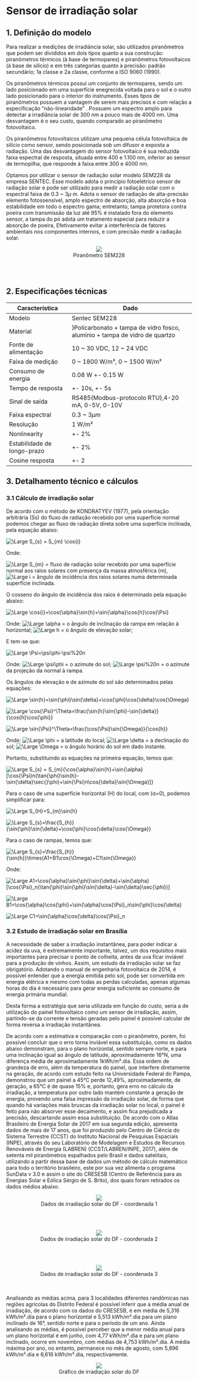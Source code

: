 # Sensor de irradiação solar

## 1. Definição do modelo

Para realizar a medições de irradiância solar, são utilizados piranômetros que podem ser divididos em dois tipos quanto a sua construção: piranômetros térmicos (à base de termopares) e piranômetros fotovoltaicos (à base de silício) e em três categorias quanto à precisão: padrão secundário; 1a classe e 2a classe, conforme a ISO 9060 (1990).

Os piranômetros térmicos possui um conjunto de termopares, sendo um lado posicionado em uma superfície enegrecida voltada para o sol e o outro lado posicionado para o interior do instrumento. Esses tipos de piranômetros possuem a vantagem de serem mais precisos e com relação a especificação “não-linearidade” . Possuem um espectro amplo para detectar a irradiância solar de 300 nm a pouco mais de 4000 nm. Uma desvantagem é o seu custo, quando comparado ao piranômetro fotovoltaico.

Os piranômetros fotovoltaicos utilizam uma pequena célula fotovoltaica de silício como sensor, sendo posicionada sob um difusor e exposta a radiação. Uma das desvantagem do sensor fotovoltaico é sua reduzida faixa espectral de resposta, situada entre 400 e 1.100 nm, inferior ao sensor de termopilha, que responde à faixa entre 300 e 4000 nm.

Optamos por utilizar o sensor de radiação solar modelo SEM228 da empresa SENTEC. Esse modelo adota o princípio fotoelétrico sensor de radiação solar e pode ser utilizado para medir a radiação solar com o espectral faixa de 0.3 ~ 3$\mu$ m. Adota o sensor de radiação de alta-precisão elemento fotossensível, amplo espectro de absorção, alta absorção e boa estabilidade em todo o espectro gama; entretanto, tampa protetora contra poeira com transmissão da luz até 95% é instalado fora do elemento sensor, a tampa do pó adota um tratamento especial para reduzir a absorção de poeira, Efetivamente evitar a interferência de fatores ambientais nos componentes internos, e com precisão medir a radiação solar.

<center>
<figure>
  <img src="/SmartVit/docs/Eletronica/imgs_eletronica/piranometro.png"  />
  <figcaption>
      Piranômetro SEM228
  </figcaption>
</figure>
</center>
<br>
<br>

## 2. Especificações técnicas

|Característica|Dado|
|-|-|
|Modelo|Sentec SEM228|
|Material|}Policarbonato + tampa de vidro fosco, alumínio + tampa de vidro de quartzo|
|Fonte de alimentação|10 ~ 30 VDC, 12 ~ 24 VDC|
|Faixa de medição|0 ~ 1800 W/m², 0 ~ 1500 W/m²|
|Consumo de energia|0.08 W +- 0.15 W|
|Tempo de resposta|+- 10s, +- 5s|
|Sinal de saída|RS485(Modbus-protocolo RTU),4-20 mA, 0-5V, 0-10V|
|Faixa espectral| 0.3 ~ 3$\mu m$|
|Resolução|1 W/m²|
|Nonlinearity|+- 2%|
|Estabilidade de longo-prazo|+- 2%|
|Cosine resposta|+- 2|

## 3. Detalhamento técnico e cálculos

### 3.1 Cálculo de irradiação solar

De acordo com o método de KONDRATYEV (1977), pela orientação arbitrária (Ss) do fluxo de radiação recebido por uma superfície normal podemos chegar ao fluxo de radiação direta sobre uma superfície inclinada, pela equação abaixo:

![\Large S_{s} = S_{m} \cos{i}](https://latex.codecogs.com/svg.latex?\Large&space;S_{s}=S_{m}\cos{i})

Onde:

![\Large S_{m}](https://latex.codecogs.com/svg.latex?\Large&space;S_{m}) = fluxo de radiação solar recebido por uma superfície normal aos raios solares com presença da massa atmosférica (m), 
![\Large i](https://latex.codecogs.com/svg.latex?\Large&space;i) = ângulo de incidência dos raios solares numa determinada superfície inclinada. 

O cosseno do ângulo de incidência dos raios é determinado pela equação abaixo:

![\Large \cos{i}=\cos{\alpha}\sin{h}+\sin{\alpha}\cos{h}\cos{\Psi}](https://latex.codecogs.com/svg.latex?\Large&space;\cos{i}=\cos{\alpha}\sin{h}+\sin{\alpha}\cos{h}\cos{\Psi})

Onde: 
![\Large \alpha](https://latex.codecogs.com/svg.latex?\Large&space;\alpha) = o ângulo de inclinação da rampa em relação à horizontal; 
![\Large h](https://latex.codecogs.com/svg.latex?\Large&space;h) = o ângulo de elevação solar; 

E tem-se que:

![\Large \Psi=\psi\phi-\psi%20n](https://latex.codecogs.com/svg.latex?\Large&space;\Psi=\psi\phi-\psi%20n)

Onde:
![\Large \psi\phi](https://latex.codecogs.com/svg.latex?\Large&space;\psi\phi) = o azimute do sol;
![\Large \psi%20n](https://latex.codecogs.com/svg.latex?\Large&space;\psi%20n) = o azimute da projeção da normal à rampa.

Os ângulos de elevação e de azimute do sol são determinados pelas equações:

![\Large \sin{h}=\sin{\phi}\sin{\delta}+\cos{\phi}\cos{\delta}\cos{\Omega}](https://latex.codecogs.com/svg.latex?\Large&space;\sin{h}=\sin{\phi}\sin{\delta}+\cos{\phi}\cos{\delta}\cos{\Omega})

![\Large \cos{\Psi}^\Theta=\frac{\sin{h}\sin{\phi}-\sin{\delta}}{\cos{h}\cos{\phi}}](https://latex.codecogs.com/svg.latex?\Large&space;\cos{\Psi}^\Theta=\frac{\sin{h}\sin{\phi}-\sin{\delta}}{\cos{h}\cos{\phi}})

![\Large \sin{\Psi}^\Theta=\frac{\cos{\Psi}\sin{\Omega}}{\cos{h}}](https://latex.codecogs.com/svg.latex?\Large&space;\sin{\Psi}^\Theta=\frac{\cos{\Psi}\sin{\Omega}}{\cos{h}})

Onde:
![\Large \phi](https://latex.codecogs.com/svg.latex?\Large&space;\phi) = a latitude do local; 
![\Large \delta](https://latex.codecogs.com/svg.latex?\Large&space;\delta) = a declinação do sol;
![\Large \Omega](https://latex.codecogs.com/svg.latex?\Large&space;\Omega) = o ângulo horário do sol em dado instante.

Portanto, substituindo as equações na primeira equação, temos que:

![\Large S_{s} = S_{m}{\cos{\alpha}\sin{h}+\sin{\alpha}[\cos{\Psi}n(\tan{\phi}\sin{h}-\sin{\delta}\sec{}\phi)+\sin{\Psi}n\cos{\delta}\sin{\Omega}]}](https://latex.codecogs.com/svg.latex?\Large&space;S_{s}=S_{m}[\cos{\alpha}\sin{h}+\sin{\alpha}[\cos{\Psi}n(\tan{\phi}\sin{h}-\sin{\delta}\sec{}\phi)+\sin{\Psi}n\cos{\delta}\sin{\Omega}]])

Para o caso de uma superfície horizontal (H) do local, com (α=0), podemos simplificar para:

![\Large S_{H}=S_{m}\sin{h}](https://latex.codecogs.com/svg.latex?\Large&space;S_{H}=S_{m}\sin{h})

![\Large S_{s}=\frac{S_{h}}{\sin{\phi}\sin{\delta}+\cos{\phi}\cos{\delta}\cos{\Omega}}](https://latex.codecogs.com/svg.latex?\Large&space;S_{s}=\frac{S_{h}}{\sin{\phi}\sin{\delta}+\cos{\phi}\cos{\delta}\cos{\Omega}})

Para o caso de rampas, temos que:

![\Large S_{s}=\frac{S_{h}}{\sin{h}}\times(A1+B1\cos{\Omega}+C1\sin{\Omega})](https://latex.codecogs.com/svg.latex?\Large&space;S_{s}=\frac{S_{h}}{\sin{h}}\times(A1+B1\cos{\Omega}+C1\sin{\Omega}))


Onde:

![\Large A1=\cos{\alpha}\sin{\phi}\sin{\delta}+\sin{\alpha}[\cos{\Psi}_n(\tan{\phi}\sin{\phi}\sin{\delta}-\sin{\delta}\sec{\phi})]](https://latex.codecogs.com/svg.latex?\Large&space;A1=\cos{\alpha}\sin{\phi}\sin{\delta}+\sin{\alpha}[\cos{\Psi}_n(\tan{\phi}\sin{\phi}\sin{\delta}-\sin{\delta}\sec{\phi})])

![\Large B1=\cos{\alpha}\cos{\phi}+\sin{\alpha}\cos{\Psi}_n\sin{\phi}\cos{\delta}](https://latex.codecogs.com/svg.latex?\Large&space;B1=\cos{\alpha}\cos{\phi}+\sin{\alpha}\cos{\Psi}_n\sin{\phi}\cos{\delta})

![\Large C1=\sin{\alpha}\cos{\delta}\cos{\Psi}_n](https://latex.codecogs.com/svg.latex?\Large&space;C1=\sin{\alpha}\cos{\delta}\cos{\Psi}_n)

### 3.2 Estudo de irradiação solar em Brasília

A necessidade de saber a irradiação instantânea, para poder indicar a acidez da uva, é extremamente importante, talvez, um dos requisitos mais importantes para precisar o ponto de colheita, antes da uva ficar inviável para a produção de vinhos.
Assim, um estudo da irradiação solar se faz obrigatório. Adotando o manual de engenharia fotovoltaica de 2014, é possível entender que a energia emitida pelo sol, pode ser convertida em energia elétrica e mesmo com todas as perdas calculadas, apenas algumas horas do dia é necessário para gerar energia suficiente ao consumo de energia primária mundial. 

Desta forma a estratégia que seria utilizada em função do custo, seria a de utilização do painel fotovoltaico como um sensor de irradiação, assim, partindo-se da corrente e tensão geradas pelo painel é possível calcular de forma reversa a irradiação instantânea.

De acordo com a estimativa e comparação com o piranômetro, porém, foi possível concluir que o erro torna inviável essa substituição, como os dados abaixo demonstram, para o plano horizontal, sentido sempre norte, e para uma inclinação igual ao ângulo de latitude, aproximadamente 16°N, uma diferença média de aproximadamente 1kWh/m².dia. Essa ordem de grandeza de erro, além da temperatura do painel, que interfere diretamente na geração, de acordo com estudo feito na Universidade Federal do Pampa, demonstrou que um painel a 45°C perde 12,49%, aproximadamente, de geração, a 65°C é de quase 15% e, portanto, gera erro no cálculo da irradiação, a temperatura por outro lado mantém constante a geração de energia, provendo uma falsa impressão da irradiação solar, de forma que quando há variações mais bruscas da irradiação solar no local, o painel é feito para não absorver esse decaimento, e assim fica prejudicada a precisão, descartando assim essa substituição. 
De acordo com o Atlas Brasileiro de Energia Solar de 2017 em sua segunda edição, apresenta dados de mais de 17 anos, que foi produzido pelo Centro de Ciência do Sistema Terrestre (CCST) do Instituto Nacional de Pesquisas Espaciais (INPE), através do seu Laboratório de Modelagem e Estudos de Recursos Renováveis de Energia (LABREN) (CCST/LABREN/INPE, 2017), além de setenta mil piranômetros espalhados pelo Brasil e dados satelitais, utilizando a partir dessa base de dados um método de cálculo matemático para todo o território brasileiro, este por sua vez alimenta o programa SunData v 3.0 e assim o site do CRESESB (Centro de Referência para as Energias Solar e Eólica Sérgio de S. Brito), dos quais foram retirados os dados médios abaixo.

<center>
<figure>
  <img src="/SmartVit/docs/Eletronica/imgs_eletronica/cresesb1.png"  />
  <figcaption>
      Dados de irradiação solar do DF - coordenada 1
  </figcaption>
</figure>
</center>
<br>
<br>

<center>
<figure>
  <img src="/SmartVit/docs/Eletronica/imgs_eletronica/cresesb2.png"  />
  <figcaption>
      Dados de irradiação solar do DF - coordenada 2
  </figcaption>
</figure>
</center>
<br>
<br>

<center>
<figure>
  <img src="/SmartVit/docs/Eletronica/imgs_eletronica/cresesb3.png"  />
  <figcaption>
      Dados de irradiação solar do DF - coordenada 3
  </figcaption>
</figure>
</center>
<br>
<br>
Analisando as médias acima, para 3 localidades diferentes randômicas nas regiões agrícolas do Distrito Federal é possível inferir que a média anual de irradiação, de acordo com os dados do CRESESB, é em média de 5,316 kWh/m².dia para o plano horizontal e 5,513 kWh/m².dia para um plano inclinado de 16°, sentido norte e para o período de um ano. Ainda analisando as médias, é possível perceber que a menor média anual para um plano horizontal é em junho, com 4,77 kWh/m².dia e para um plano inclinado, ocorre em novembro, com médias de 4,753 kWh/m².dia. A média máxima por ano, no entanto, permanece no mês de agosto, com 5,896 kWh/m².dia e 6,616 kWh/m².dia, respectivamente.


<center>
<figure>
  <img src="/SmartVit/docs/Eletronica/imgs_eletronica/cresesb4.png"  />
  <figcaption>
      Gráfico de irradiação solar do DF
  </figcaption>
</figure>
</center>
<br>
<br>
